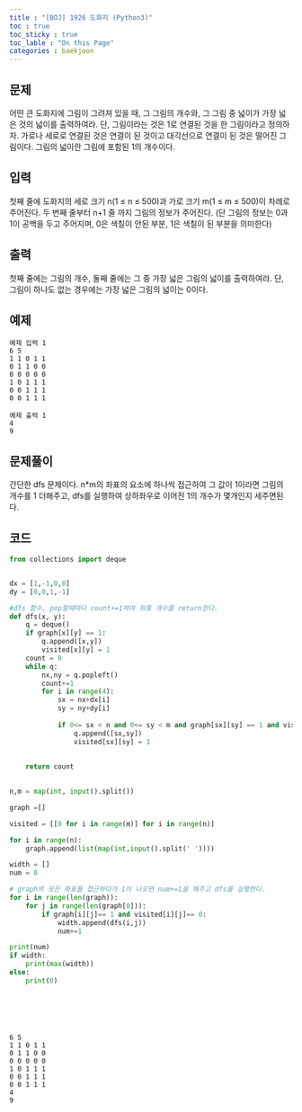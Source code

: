 ```yaml
---
title : "[BOJ] 1926 도화지 (Python3)"
toc : true
toc_sticky : true
toc_lable : "On this Page"
categories : baekjoon
---
```

## 문제
어떤 큰 도화지에 그림이 그려져 있을 때, 그 그림의 개수와, 그 그림 중 넓이가 가장 넓은 것의 넓이를 출력하여라. 단, 그림이라는 것은 1로 연결된 것을 한 그림이라고 정의하자. 가로나 세로로 연결된 것은 연결이 된 것이고 대각선으로 연결이 된 것은 떨어진 그림이다. 그림의 넓이란 그림에 포함된 1의 개수이다.

## 입력
첫째 줄에 도화지의 세로 크기 n(1 ≤ n ≤ 500)과 가로 크기 m(1 ≤ m ≤ 500)이 차례로 주어진다. 두 번째 줄부터 n+1 줄 까지 그림의 정보가 주어진다. (단 그림의 정보는 0과 1이 공백을 두고 주어지며, 0은 색칠이 안된 부분, 1은 색칠이 된 부분을 의미한다)

## 출력
첫째 줄에는 그림의 개수, 둘째 줄에는 그 중 가장 넓은 그림의 넓이를 출력하여라. 단, 그림이 하나도 없는 경우에는 가장 넓은 그림의 넓이는 0이다.

## 예제
```
예제 입력 1  
6 5
1 1 0 1 1
0 1 1 0 0
0 0 0 0 0
1 0 1 1 1
0 0 1 1 1
0 0 1 1 1

예제 출력 1  
4
9
```
## 문제풀이
간단한 dfs 문제이다. n*m의 좌표의 요소에 하나씩 접근하여 그 값이 1이라면 그림의 개수를 1 더해주고, dfs를 실행하여 상하좌우로 이어진 1의 개수가 몇개인지 세주면된다.
## 코드


```python
from collections import deque


dx = [1,-1,0,0]
dy = [0,0,1,-1]

#dfs 함수, pop할때마다 count+=1하여 최종 개수를 return한다.
def dfs(x, y):
    q = deque()
    if graph[x][y] == 1:
        q.append([x,y])
        visited[x][y] = 1
    count = 0
    while q:
        nx,ny = q.popleft()
        count+=1
        for i in range(4):
            sx = nx+dx[i]
            sy = ny+dy[i]
    
            if 0<= sx < n and 0<= sy < m and graph[sx][sy] == 1 and visited[sx][sy] == 0 :
                q.append([sx,sy])
                visited[sx][sy] = 1
                
                   
    return count         
        

n,m = map(int, input().split())

graph =[]

visited = [[0 for i in range(m)] for i in range(n)]

for i in range(n):
    graph.append(list(map(int,input().split(' '))))

width = []
num = 0

# graph의 모든 좌표를 접근하다가 1이 나오면 num+=1을 해주고 dfs를 실행한다.
for i in range(len(graph)):
    for j in range(len(graph[0])):
        if graph[i][j]== 1 and visited[i][j]== 0:
            width.append(dfs(i,j))
            num+=1

print(num)
if width:
    print(max(width))
else:
    print(0)
            
            


            

```

    6 5
    1 1 0 1 1
    0 1 1 0 0
    0 0 0 0 0
    1 0 1 1 1
    0 0 1 1 1
    0 0 1 1 1
    4
    9

